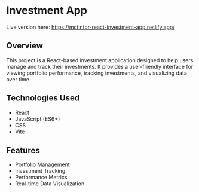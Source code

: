 # Investment App

Live version here: https://mctintor-react-investment-app.netlify.app/

## Overview
This project is a React-based investment application designed to help users manage and track their investments. It provides a user-friendly interface for viewing portfolio performance, tracking investments, and visualizing data over time.

## Technologies Used
- React
- JavaScript (ES6+)
- CSS
- Vite

## Features
- Portfolio Management
- Investment Tracking
- Performance Metrics
- Real-time Data Visualization
